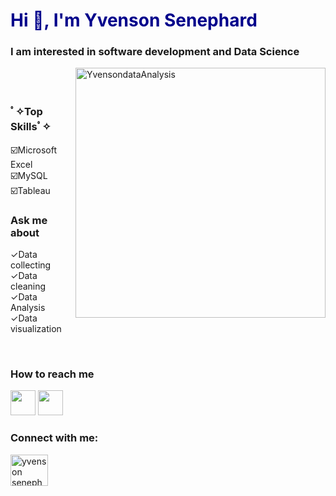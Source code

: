 
<h1 style="color:darkblue;">Hi 👋, I'm Yvenson Senephard</h1>
<h3>I am interested in software development and Data Science</h3>
<img align="right" alt="YvensondataAnalysis" Width="400" src="https://video-downloads.googleusercontent.com/ADGPM2lyREynaP0izqm-KW7mbqSgvA30CGdbAlHENl4rDEnZf7t7tLiiGLIacDFmJRDaAlm4k_aSltst-03rmaDu2OoXmOSZuyq8RzbcpSG0kyBr64GAbIeQTlxZDB8GLcGxY1nKJDHrZazM4IjGkA7Hq2AwIsFSTdWtlfYbJ64q2yGVoHHxOvkUDPgRXQm7Mi1y-ytup6OBC7iMMrqiV7PRFFLhxB2WTHGgzSdaJ1Mkorym3ZFydb15f2a-u-98GoC6OUHOro1iv7R4kNIcI117gx7THhZxn4_bOkG1lrj1_Ylz3xI1YcbM7K2xM_fIomiQxbvDjvWGYFOmdeEgEEXvaZiAoQFyMaTWDxP976IRNeFMXGDIO_gWblmGB0Adulf2XmdxO8rVrjCb7T7PhcYDJByQnvfTuTCkJFu7MCgK3PRm98pqTAA9c3_XCYKXzUJmEgpGpDLkh7UZY0-OaWVVl_pM6GZX48xPnp_l221Bd42tR4voY3d72ooO7bXhiTEaW1EMXVrNWBm2ESqGGe2ZMgKlyj8fqabRYOXDdqx66cdUoVeojFx5L8Aia7wD8vD5jUkmK1B3aKHYcsUK8vBPeqpDWTmuTpGUMBYOkNumVuI5Ww8D5cZtortRVXTiQb24CwlyslLYW9FEYT4BlVUO0ucQX3JnWbxpmJkUce4k_tDNuBOrOQwb4o7OcR3xgJL-m-g2bfj_bP9PesSWeLnA4p203cNC0KsSQ4gQAbM-oqseKYEO3JTfjCGqTWqLDk9Vj70WghkHedmWrLhcPWo6eN2p55ndUXal8SlZuv7oF9lcGg5LswyRCBuSDS-cl76Z8c2ApvQFd9snOlV4zAP5p319uCjBY4g778XihWUBw1PjW2RfsUN8VOBMn6HYDXEvuTHbrgahS5EsnvFdce3CwDgi09HraGvLcwNFDe8bUCgRE2XjH3wcGm_cOxSqAX36ExlTJg28_CPrSWXBbGFWf6RWiuFy_0KAiZRBzkr-fWzg4-0KEBnGpLMclKrzRXI1mYAdT8Vc9D7FYgKU3zoyZEfDj6I1h7F7SCIi08HzLsgfSgnSzO6LGnne4gjw88bnneG-tA6g9FXLfzgBtAjH4PqHRenLpWXZJTEHZmXE4Sm1NZZrqbk"> <br /><br />

<h3>ﾟ✧Top Skillsﾟ✧ </h3>
<p>
&#9745;&#65039;Microsoft Excel
<br />
&#9745;&#65039;MySQL
<br />
&#9745;&#65039;Tableau
</p>

<h3>Ask me about</h3>
 <p>&#10003;Data collecting<br />&#10003;Data cleaning<br />&#10003;Data Analysis<br />&#10003;Data visualization</p>

<br /> <h3>How to reach me</h3> <a href="yvensonsenephard@gmail.com"><img Width="40" src="https://gifdb.com/images/high/email-icon-notification-cx5j6sw64pod96cr.gif"></a>
<a href="https://facebook.com/Yvenson Senephard"><img Width="40" src="https://pixabay.com/gifs/get/g6ab36b1237d39d761bc373c73a422c08d6d6a9aa46cce7ec763b7b06e109114052f1ab1a00c5b58c7c6902d8e8d6a11214b86852ab836cccd090297217631a23a754bed7ff618565436456c878689ded_256.gif?attachment="></a>

<h3 align="left">Connect with me:</h3>
<p align="left">
<a href="https://linkedin.com/in/yvenson senephard" target="blank"><img align="center" src="https://www.zellusmarketing.com/wp-content/uploads/2021/03/icon-1.9s-291px-1.gif" alt="yvenson senephard" height="50" width="60" /></a>
</p>
